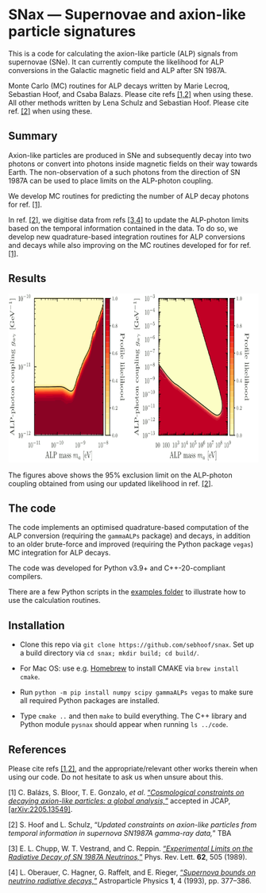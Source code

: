 # SNax &mdash; Supernovae and axion-like particle signatures

This is a code for calculating the axion-like particle (ALP) signals from supernovae (SNe). It can currently compute the likelihood for ALP conversions in the Galactic magnetic field and ALP after SN 1987A.

Monte Carlo (MC) routines for ALP decays written by Marie Lecroq, Sebastian Hoof, and Csaba Balazs. Please cite refs [[1,2]](#cosmoalp) when using these.
All other methods written by Lena Schulz and Sebastian Hoof. Please cite ref. [[2]](#update) when using these.

## Summary

Axion-like particles are produced in SNe and subsequently decay into two photons or convert into photons inside magnetic fields on their way towards Earth. The non-observation of a such photons from the direction of SN 1987A can be used to place limits on the ALP-photon coupling.

We develop MC routines for predicting the number of ALP decay photons for ref. [[1]](#cosmoalp).

In ref. [[2]](#update), we digitise data from refs [[3,4]](#data1) to update the ALP-photon limits based on the temporal information contained in the data. To do so, we develop new quadrature-based integration routines for ALP conversions and decays while also improving on the MC routines developed for for ref. [[1]](#cosmoalp).

## Results

<p align="center">
  <img width="800" height="340" src="results/sn1987a_alp_limits_web.png">
</p>

The figures above shows the 95% exclusion limit on the ALP-photon coupling obtained from using our updated likelihood in ref. [[2]](#update).

## The code

The code implements an optimised quadrature-based computation of the ALP conversion (requiring the `gammaALPs` package) and decays, in addition to an older brute-force and improved (requiring the Python package `vegas`) MC integration for ALP decays.

The code was developed for Python v3.9+ and C++-20-compliant compilers.

There are a few Python scripts in the [examples folder](examples/) to illustrate how to use the calculation routines.

## Installation

* Clone this repo via `git clone https://github.com/sebhoof/snax`. Set up a build directory via `cd snax; mkdir build; cd build/`.

* For Mac OS: use e.g. [Homebrew](https://brew.sh) to install CMAKE via `brew install cmake`.

* Run `python -m pip install numpy scipy gammaALPs vegas` to make sure all required Python packages are installed.

* Type `cmake ..` and then `make` to build everything. The C++ library and Python module `pysnax` should appear when running `ls ../code`.

## References

Please cite refs [[1,2]](#cosmoalp), and the appropriate/relevant other works therein when using our code. Do not hesitate to ask us when unsure about this.

<a id="cosmoalp">[1]</a> C. Bal&aacute;zs, S. Bloor, T. E. Gonzalo, *et al*. [&ldquo;*Cosmological constraints on decaying axion-like particles: a global analysis,*&rdquo;](https://arxiv.org/abs/2205.13549) accepted in JCAP, [[arXiv:2205.13549]](https://arxiv.org/abs/2205.13549).

<a id="update">[2]</a> S. Hoof and L. Schulz, &ldquo;*Updated constraints on axion-like particles from temporal information in
supernova SN1987A gamma-ray data,*&rdquo; TBA

<a id="data1">[3]</a> E. L. Chupp, W. T. Vestrand, and C. Reppin. [&ldquo;*Experimental Limits on the Radiative Decay of SN 1987A Neutrinos,*&rdquo;](https://doi.org/10.1103/PhysRevLett.62.505) Phys. Rev. Lett. **62**, 505 (1989).

<a id="data2">[4]</a> L. Oberauer, C. Hagner, G. Raffelt, and E. Rieger, [&ldquo;*Supernova bounds on neutrino radiative decays,*&rdquo;](https://doi.org/10.1016/0927-6505(93)90004-W) Astroparticle Physics **1**, 4 (1993), pp. 377&ndash;386.
